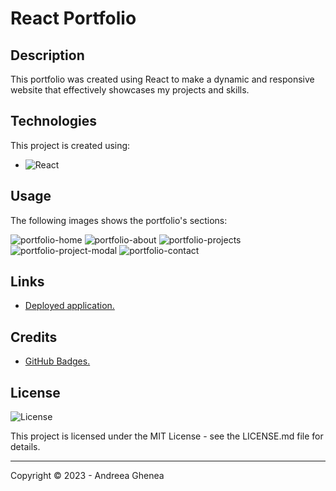 # React Portfolio


## Description

This portfolio was created using React to make a dynamic and responsive website that effectively showcases my projects and skills.


## Technologies
This project is created using:

* ![React](https://img.shields.io/badge/react-%2320232a.svg?style=for-the-badge&logo=react&logoColor=%2361DAFB)


## Usage

The following images shows the portfolio's sections:

![portfolio-home](https://tinyurl.com/ym8pn8hz)
![portfolio-about](https://tinyurl.com/yc4zanr7)
![portfolio-projects](https://tinyurl.com/y56b68bw)
![portfolio-project-modal](https://tinyurl.com/355zea54)
![portfolio-contact](https://tinyurl.com/2s4ev5at)



## Links

* [Deployed application.](https://agh911.github.io/AndreeaG-React-Portfolio/)


## Credits

* [GitHub Badges.](https://shields.io/)


## License

![License](https://img.shields.io/github/license/agh911/recipe-finder?color=informational&label=License)

This project is licensed under the MIT License - see the LICENSE.md file for details.


---

Copyright © 2023 - Andreea Ghenea
